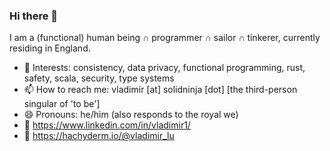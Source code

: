 ### Hi there 👋

<!--
**vladimir-lu/vladimir-lu** is a ✨ _special_ ✨ repository because its `README.md` (this file) appears on your GitHub profile.

Here are some ideas to get you started:

- 🔭 I’m currently working on ...
- 🌱 I’m currently learning ...
- 👯 I’m looking to collaborate on ...
- 🤔 I’m looking for help with ...
- 💬 Ask me about ...
- 📫 How to reach me: ...
- 😄 Pronouns: ...
- ⚡ Fun fact: ...
-->

I am a (functional) human being ∩ programmer ∩ sailor ∩ tinkerer, currently residing in England.

- 🔭 Interests: consistency, data privacy, functional programming, rust, safety, scala, security, type systems
- 📫 How to reach me: vladimir [at] solidninja [dot] [the third-person singular of 'to be']
- 😄 Pronouns: he/him (also responds to the royal we)
- 👤 https://www.linkedin.com/in/vladimir1/
- 📣 https://hachyderm.io/@vladimir_lu
